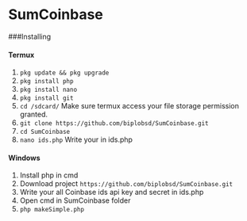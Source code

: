 # SumCoinbase 

###Installing
#### Termux
1. `pkg update && pkg upgrade`
2. `pkg install php`
3. `pkg install nano`
4. `pkg install git`
5. `cd /sdcard/` Make sure termux access your file storage permission granted.
6. `git clone https://github.com/biplobsd/SumCoinbase.git`
7. `cd SumCoinbase`
8. `nano ids.php` Write your in ids.php 

#### Windows
1. Install php in cmd
2. Download project `https://github.com/biplobsd/SumCoinbase.git`
3. Write your all Coinbase ids api key and secret in ids.php 
4. Open cmd in SumCoinbase folder
5. `php makeSimple.php`